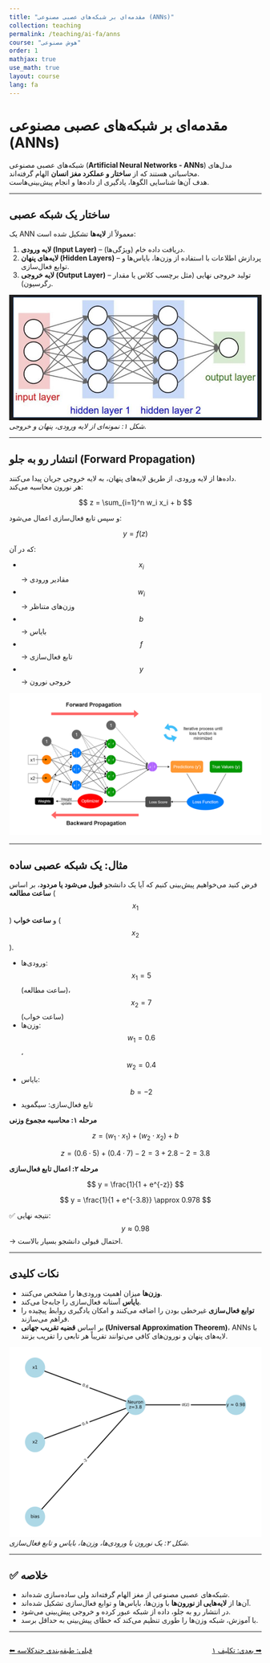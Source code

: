 ```yaml
---
title: "مقدمه‌ای بر شبکه‌های عصبی مصنوعی (ANNs)"
collection: teaching
permalink: /teaching/ai-fa/anns
course: "هوش مصنوعی"
order: 1
mathjax: true
use_math: true
layout: course
lang: fa
---
```


# مقدمه‌ای بر شبکه‌های عصبی مصنوعی (ANNs)

شبکه‌های عصبی مصنوعی (**Artificial Neural Networks - ANNs**) مدل‌های محاسباتی هستند که از **ساختار و عملکرد مغز انسان** الهام گرفته‌اند.  
هدف آن‌ها شناسایی الگوها، یادگیری از داده‌ها و انجام پیش‌بینی‌هاست.

---

## ساختار یک شبکه عصبی

یک ANN معمولاً از **لایه‌ها** تشکیل شده است:

1. **لایه ورودی (Input Layer)** – دریافت داده خام (ویژگی‌ها).  
2. **لایه‌های پنهان (Hidden Layers)** – پردازش اطلاعات با استفاده از وزن‌ها، بایاس‌ها و توابع فعال‌سازی.  
3. **لایه خروجی (Output Layer)** – تولید خروجی نهایی (مثل برچسب کلاس یا مقدار رگرسیون).

![Neural Network Layers](/images/ai24.jpg)  
*شکل ۱: نمونه‌ای از لایه ورودی، پنهان و خروجی.*

---

## انتشار رو به جلو (Forward Propagation)

داده‌ها از لایه ورودی، از طریق لایه‌های پنهان، به لایه خروجی جریان پیدا می‌کنند.  
هر نورون محاسبه می‌کند:

$$
z = \sum_{i=1}^n w_i x_i + b
$$

و سپس تابع فعال‌سازی اعمال می‌شود:

$$
y = f(z)
$$

که در آن:  
- $$ x_i $$ → مقادیر ورودی  
- $$ w_i $$ → وزن‌های متناظر  
- $$ b $$ → بایاس  
- $$ f $$ → تابع فعال‌سازی  
- $$ y $$ → خروجی نورون  

![Neural Network Layers](/images/ai25.png)  

---

## مثال: یک شبکه عصبی ساده

فرض کنید می‌خواهیم پیش‌بینی کنیم که آیا یک دانشجو **قبول می‌شود یا مردود**، بر اساس **ساعت مطالعه** ($$x_1$$) و **ساعت خواب** ($$x_2$$).

- ورودی‌ها: $$x_1 = 5$$ (ساعت مطالعه)، $$x_2 = 7$$ (ساعت خواب)  
- وزن‌ها: $$w_1 = 0.6$$، $$w_2 = 0.4$$  
- بایاس: $$b = -2$$  
- تابع فعال‌سازی: سیگموید  

**مرحله ۱: محاسبه مجموع وزنی**

$$
z = (w_1 \cdot x_1) + (w_2 \cdot x_2) + b
$$

$$
z = (0.6 \cdot 5) + (0.4 \cdot 7) - 2 = 3 + 2.8 - 2 = 3.8
$$

**مرحله ۲: اعمال تابع فعال‌سازی**

$$
y = \frac{1}{1 + e^{-z}}
$$

$$
y = \frac{1}{1 + e^{-3.8}} \approx 0.978
$$

✅ نتیجه نهایی: $$y \approx 0.98$$ → احتمال قبولی دانشجو بسیار بالاست.

---

## نکات کلیدی

- **وزن‌ها** میزان اهمیت ورودی‌ها را مشخص می‌کنند.  
- **بایاس** آستانه فعال‌سازی را جابه‌جا می‌کند.  
- **توابع فعال‌سازی** غیرخطی بودن را اضافه می‌کنند و امکان یادگیری روابط پیچیده را فراهم می‌سازند.  
- بر اساس **قضیه تقریب جهانی (Universal Approximation Theorem)**، ANNs با لایه‌های پنهان و نورون‌های کافی می‌توانند تقریباً هر تابعی را تقریب بزنند.

![Neuron Functioning](/images/ai26.png)  
*شکل ۲: یک نورون با ورودی‌ها، وزن‌ها، بایاس و تابع فعال‌سازی.*

---

## ✅ خلاصه

- شبکه‌های عصبی مصنوعی از مغز الهام گرفته‌اند ولی ساده‌سازی شده‌اند.  
- آن‌ها از **لایه‌هایی از نورون‌ها** با وزن‌ها، بایاس‌ها و توابع فعال‌سازی تشکیل شده‌اند.  
- در انتشار رو به جلو، داده از شبکه عبور کرده و خروجی پیش‌بینی می‌شود.  
- با آموزش، شبکه وزن‌ها را طوری تنظیم می‌کند که خطای پیش‌بینی به حداقل برسد.  

---

<div class="lesson-nav" style="display:flex; justify-content:space-between; margin-top:2em;">
  <a class="btn btn--inverse" href="{{ '/teaching/ai/multi-class-fa' | relative_url }}">⬅︎ قبلی: طبقه‌بندی چندکلاسه </a>
  <a class="btn btn--primary" href="{{ '/teaching/ai/hw1-fa' | relative_url }}">بعدی: تکلیف ۱ ➡︎</a>
</div>
